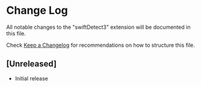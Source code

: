 # Change Log

All notable changes to the "swiftDetect3" extension will be documented in this file.

Check [Keep a Changelog](http://keepachangelog.com/) for recommendations on how to structure this file.

## [Unreleased]

- Initial release